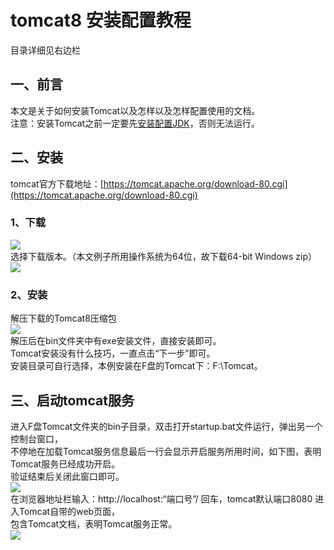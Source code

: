 # tomcat8 安装配置教程
目录详细见右边栏
## 一、前言
本文是关于如何安装Tomcat以及怎样以及怎样配置使用的文档。  
注意：安装Tomcat之前一定要先[安装配置JDK](java/07jdk安装 "JDK安装配置")，否则无法运行。
## 二、安装
tomcat官方下载地址：[https://tomcat.apache.org/download-80.cgi](https://tomcat.apache.org/download-80.cgi)   
### 1、下载
![](https://cdn.jsdelivr.net/gh/csvf/imagehost/imgs/20210303152626.png)  
选择下载版本。（本文例子所用操作系统为64位，故下载64-bit Windows zip）  
![](https://cdn.jsdelivr.net/gh/csvf/imagehost/imgs/20210303153334.png)  
### 2、安装
解压下载的Tomcat8压缩包  
![](https://cdn.jsdelivr.net/gh/csvf/imagehost/imgs/20210303153542.png)  
解压后在bin文件夹中有exe安装文件，直接安装即可。  
Tomcat安装没有什么技巧，一直点击“下一步”即可。  
安装目录可自行选择，本例安装在F盘的Tomcat下：F:\Tomcat。  
## 三、启动tomcat服务
进入F盘Tomcat文件夹的bin子目录，双击打开startup.bat文件运行，弹出另一个控制台窗口，   
不停地在加载Tomcat服务信息最后一行会显示开启服务所用时间，如下图，表明Tomcat服务已经成功开启。  
验证结束后关闭此窗口即可。  
![](https://cdn.jsdelivr.net/gh/csvf/imagehost/imgs/20210303153810.png)  
在浏览器地址栏输入：http://localhost:“端口号”/  回车，tomcat默认端口8080  进入Tomcat自带的web页面，  
包含Tomcat文档，表明Tomcat服务正常。  
![](https://cdn.jsdelivr.net/gh/csvf/imagehost/imgs/20210303153842.png)  


